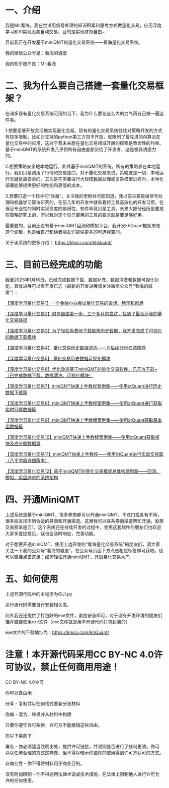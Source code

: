 # 一、介绍
我是Mr.看海，我在尝试用信号处理的知识积累和思考方式做量化交易，应用深度学习和AI实现股票自动交易，目的是实现财务自由~

目前我正在开发基于miniQMT的量化交易系统——看海量化交易系统。

我的微信公众号是：看海的城堡

我的知乎账户是：Mr.看海

# 二、我为什么要自己搭建一套量化交易框架？
在诸多现有量化交易系统可用的当下，我为什么要花这么大的力气再自己做一遍这件事。

1.想要足够开放灵活地实现量化交易。现有的量化交易系统往往对策略开发的方式有较多限制，比如对支持的python第三方包不开放，就限制了最先进的AI算法在量化交易中的应用，这对于我未来想在量化交易领域开展的探索是致命性的约束。基于miniQMT的系统开发几乎将所有自由度都交给了开发者，这是极具诱惑力的。

2.想要策略安全地本地运行。此外基于miniQMT的系统，所有的策略都在本地运行，我们只是调用了行情和交易接口，对于量化交易来说，策略就是一切，本地运行无疑是最安全的。其次是在需要进行大规模数据处理或复杂模型训练时，本地化部署能够提供更好的性能和更低的成本。

3.想要打造一个趁手的“兵器”。关注我的老粉丝可能知道，我以前主要是做信号处理和机器学习算法研究的，在前几年的开发中就有着将工具高效化的开发习惯，在保证专业性的同时实现高度的易用性，软件毕竟只是工具，未来大部分经历是要放在策略研究上的，所以我对这个自己要用的工具的要求就是要足够好用。

最重要的，目前还没有基于miniQMT回测和模拟平台，我开发khQuant框架来吃这个螃蟹，也是给自己和读者朋友们提供更多的可选择空间。

关于该系统的更多介绍：
https://khsci.com/khQuant/

# 三、目前已经完成的功能
截至2025年1月16日，已经完成数据下载、数据补充、数据清洗和数据可视化功能。具体进展可以看开发日志（最新的开发进展请关注微信公众号“看海的城堡”）：

[【深度学习量化交易1】一个金融小白尝试量化交易的设想、畅享和遐想](https://mp.weixin.qq.com/s?__biz=MzUzNDk1NjcyNg==&mid=2247484609&idx=1&sn=7ec0b44a90e3a213332fa7e53ed514a8&scene=21#wechat_redirect)

[【深度学习量化交易2】财务自由第一步，三个多月的尝试，找到了最合适我的量化交易路径](https://mp.weixin.qq.com/s?__biz=MzUzNDk1NjcyNg==&mid=2247484748&idx=1&sn=df5365c8d7ba1890ccb69984f9063b07&scene=21#wechat_redirect)

[【深度学习量化交易3】为了轻松免费地下载股票历史数据，我开发完成了可视化的数据下载模块](https://mp.weixin.qq.com/s?__biz=MzUzNDk1NjcyNg==&mid=2247484773&idx=1&sn=2df74f66523a7e3be4d1f60bd5f03322&scene=21#wechat_redirect)

[【深度学习量化交易4】 量化交易历史数据清洗——为后续分析扫清障碍](https://mp.weixin.qq.com/s?__biz=MzUzNDk1NjcyNg==&mid=2247484790&idx=1&sn=8e9f08d57a4f4fc298b153cee699b09a&scene=21#wechat_redirect)

[【深度学习量化交易5】 量化交易历史数据可视化模块](https://mp.weixin.qq.com/s?__biz=MzUzNDk1NjcyNg==&mid=2247484808&idx=1&sn=b22fbc5b0349324832d10a5cb97fbfd6&scene=21#wechat_redirect)

[【深度学习量化交易6】优化改造基于miniQMT的量化交易软件，已开放下载\~（已完成数据下载、数据清洗、可视化模块）](https://mp.weixin.qq.com/s?__biz=MzUzNDk1NjcyNg==&mid=2247484854&idx=1&sn=38c07a49e9826b2f82bb23baacb709bf&scene=21#wechat_redirect)

[【深度学习量化交易7】miniQMT快速上手教程案例集——使用xtQuant进行历史数据下载篇](https://mp.weixin.qq.com/s?__biz=MzUzNDk1NjcyNg==&mid=2247484875&idx=1&sn=53942f6ee87b43e8a8a362243421d340&scene=21#wechat_redirect)

[【深度学习量化交易8】miniQMT快速上手教程案例集——使用xtQuant进行获取实时行情数据篇](https://mp.weixin.qq.com/s?__biz=MzUzNDk1NjcyNg==&mid=2247484893&idx=1&sn=072481343fdcfbc478a95af42fdbc7f1&scene=21#wechat_redirect)

[【深度学习量化交易9】miniQMT快速上手教程案例集——使用xtQuant获取基本面数据篇](https://mp.weixin.qq.com/s?__biz=MzUzNDk1NjcyNg==&mid=2247484894&idx=1&sn=be58c5985965b4d960fcc0982c83a1a2&scene=21#wechat_redirect)

[【深度学习量化交易10】miniQMT快速上手教程案例集——使用xtQuant获取板块及成分股数据篇](https://mp.weixin.qq.com/s?__biz=MzUzNDk1NjcyNg==&mid=2247484904&idx=1&sn=b91f208db8b3ad84ddc7d03822e3b80b&scene=21#wechat_redirect)

[【深度学习量化交易11】miniQMT快速上手教程——使用XtQuant进行实盘交易篇（八千字超详细版本）](https://mp.weixin.qq.com/s?__biz=MzUzNDk1NjcyNg==&mid=2247484912&idx=1&sn=611350909bb70f422699dbcb55348479&scene=21#wechat_redirect)

[【深度学习量化交易12】基于miniQMT的量化交易框架总体构建思路——回测、模拟、实盘通吃的系统架构](https://mp.weixin.qq.com/s?__biz=MzUzNDk1NjcyNg==&mid=2247484932&idx=1&sn=2fad21355d5840603c1b76176cc452e3&scene=21#wechat_redirect)

# 四、开通MiniQMT

上述系统是基于miniQMT，很多券商都可以开通miniQMT，不过门槛各有不同，很多朋友找不到合适的券商和开通渠道。这里我可以联系券商渠道帮忙开通，股票交易费率是万1。这个系统还在持续开发的过程中，使用这套软件的朋友们也欢迎大家多提提意见，我也会及时响应，完善功能。

对于想要开通miniQMT、使用上边开发的“看海量化交易系统”的朋友们，请大家关注一下我的公众号“看海的城堡”，在公众号页面下方点击相应标签即可获取。也可以直接点击这里：[如何轻松开通miniQMT，开启量化交易大门](https://khsci.com/khQuant/miniqmt/)

# 五、如何使用
上述开源代码中的主程序为GUI.py

运行该代码需要自行安装相关库。

此外我还还提供了打包好的exe文件，直接安装即可，对于没有开发环境的朋友们推荐直接使用exe文件（exe文件就是用本开源代码打包封装的）

exe文件的下载地址为：https://khsci.com/khQuant/

# 注意！本开源代码采用CC BY-NC 4.0许可协议，禁止任何商用用途！

CC BY-NC 4.0许可

你可以自由地：

分享 - 复制并以任何格式重新分发材料

改编 - 混合、转换并从材料中构建

只要你遵守许可条款，许可方不能撤销这些自由。

在以下条款下：

署名 - 你必须适当注明出处，提供许可链接，并说明是否进行了任何更改。你可以以任何合理的方式这样做，但不得以暗示你或你的使用得到许可方认可的方式。

非商业性 - 你不得将材料用于商业目的。

没有附加限制 - 你不得适用法律术语或技术措施，在法律上限制他人进行许可允许的任何使用。
